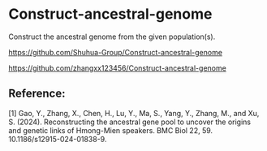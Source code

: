 # Construct-ancestral-genome

Construct the ancestral genome from the given population(s).

https://github.com/Shuhua-Group/Construct-ancestral-genome

https://github.com/zhangxx123456/Construct-ancestral-genome <br>




## Reference:

[1] Gao, Y., Zhang, X., Chen, H., Lu, Y., Ma, S., Yang, Y., Zhang, M., and Xu, S. (2024). Reconstructing the ancestral gene pool to uncover the origins and genetic links of Hmong-Mien speakers. BMC Biol 22, 59. 10.1186/s12915-024-01838-9.
